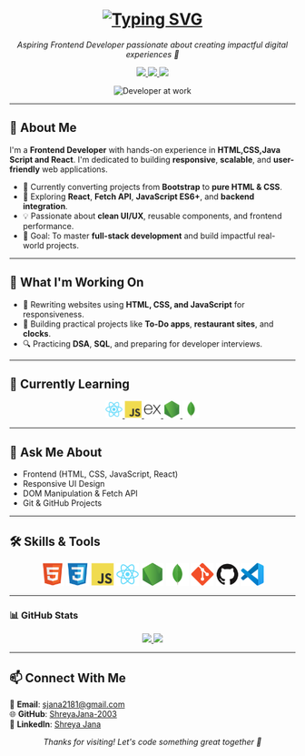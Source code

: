 <h1 align="center">
<a href="https://git.io/typing-svg">
<img src="https://readme-typing-svg.herokuapp.com?font=JetBrains+Mono&weight=700&size=32&pause=800&color=FF69B4&center=true&width=650&lines=%F0%9F%91%8B+Hi%2C+I'm+Shreya+Jana!;%F0%9F%9A%80+Full+Stack+Web+Developer" alt="Typing SVG">
</a>
</h1>

<p align="center">
<em>Aspiring Frontend Developer passionate about creating impactful digital experiences 🌟</em>
</p>

<p align="center">
<a href="https://github.com/ShreyaJana-2003">
<img src="https://img.shields.io/github/followers/ShreyaJana-2003?label=Follow&style=flat-square&logo=github&logoColor=white&color=181717" />
</a>
<a href="mailto:chakrabortytushar684@gmail.com">
<img src="https://img.shields.io/badge/Gmail-D14836?style=flat-square&logo=gmail&logoColor=white" />
</a>
<a href="https://www.linkedin.com/in/shreya-jana-74935a265">
<img src="https://img.shields.io/badge/LinkedIn-0A66C2?style=flat-square&logo=linkedin&logoColor=white" />
</a>
</p>

<p align="center">
<img src="https://media.giphy.com/media/qgQUggAC3Pfv687qPC/giphy.gif" width="300" alt="Developer at work" />
</p>

---

## 🌟 About Me

I'm a **Frontend Developer** with hands-on experience in **HTML,CSS,Java Script and React**. I'm dedicated to building **responsive**, **scalable**, and **user-friendly** web applications.

- 🔭 Currently converting projects from **Bootstrap** to **pure HTML & CSS**.
- 🌱 Exploring **React**, **Fetch API**, **JavaScript ES6+**, and **backend integration**.
- 💡 Passionate about **clean UI/UX**, reusable components, and frontend performance.
- 🎯 Goal: To master **full-stack development** and build impactful real-world projects.

---

## 🚀 What I'm Working On

- 🔄 Rewriting websites using **HTML, CSS, and JavaScript** for responsiveness.
- 💼 Building practical projects like **To-Do apps**, **restaurant sites**, and **clocks**.
- 🔍 Practicing **DSA**, **SQL**, and preparing for developer interviews.

---

## 🌱 Currently Learning

<p align="center">
<a href="https://react.dev">
<img height="30" src="https://raw.githubusercontent.com/devicons/devicon/master/icons/react/react-original.svg" alt="React" title="React" />
</a>
<a href="https://developer.mozilla.org/en-US/docs/Web/JavaScript">
<img height="30" src="https://raw.githubusercontent.com/devicons/devicon/master/icons/javascript/javascript-original.svg" alt="JavaScript" title="JavaScript" />
</a>
<a href="https://expressjs.com">
<img height="30" src="https://raw.githubusercontent.com/devicons/devicon/master/icons/express/express-original.svg" alt="Express.js" title="Express.js" />
</a>
<a href="https://nodejs.org">
<img height="30" src="https://raw.githubusercontent.com/devicons/devicon/master/icons/nodejs/nodejs-original.svg" alt="Node.js" title="Node.js" />
</a>
<a href="https://www.mongodb.com">
<img height="30" src="https://raw.githubusercontent.com/devicons/devicon/master/icons/mongodb/mongodb-original.svg" alt="MongoDB" title="MongoDB" />
</a>
</p>

---

## 💬 Ask Me About


- Frontend (HTML, CSS, JavaScript, React)
- Responsive UI Design
- DOM Manipulation & Fetch API
- Git & GitHub Projects

---

## 🛠️ Skills & Tools

<p align="center">
<a href="#"><img src="https://raw.githubusercontent.com/devicons/devicon/master/icons/html5/html5-original.svg" width="40" title="HTML" /></a>
<a href="#"><img src="https://raw.githubusercontent.com/devicons/devicon/master/icons/css3/css3-original.svg" width="40" title="CSS" /></a>
<a href="#"><img src="https://raw.githubusercontent.com/devicons/devicon/master/icons/javascript/javascript-original.svg" width="40" title="JavaScript" /></a>
<a href="#"><img src="https://raw.githubusercontent.com/devicons/devicon/master/icons/react/react-original.svg" width="40" title="React" /></a>
<a href="#"><img src="https://raw.githubusercontent.com/devicons/devicon/master/icons/nodejs/nodejs-original.svg" width="40" title="Node.js" /></a>
<a href="#"><img src="https://raw.githubusercontent.com/devicons/devicon/master/icons/mongodb/mongodb-original.svg" width="40" title="MongoDB" /></a>
<a href="#"><img src="https://raw.githubusercontent.com/devicons/devicon/master/icons/git/git-original.svg" width="40" title="Git" /></a>
<a href="#"><img src="https://raw.githubusercontent.com/devicons/devicon/master/icons/github/github-original.svg" width="40" title="GitHub" /></a>
<a href="#"><img src="https://raw.githubusercontent.com/devicons/devicon/master/icons/vscode/vscode-original.svg" width="40" title="VS Code" /></a>
</p>

---

### 📊 GitHub Stats

<p align="center">
<a href="https://github.com/ShreyaJana-2003">
<img src="https://github-readme-stats.vercel.app/api?username=ShreyaJana-2003&show_icons=true&theme=radical&hide_border=true&border_radius=10" />
</a>
<a href="https://github.com/ShreyaJana-2003">
<img src="https://github-readme-stats.vercel.app/api/top-langs/?username=ShreyaJana-2003&layout=compact&theme=radical&hide_border=true&border_radius=10" />
</a>
</p>

---

## 📫 Connect With Me

📧 **Email**: [sjana2181@gmail.com](mailto:sjana2181@gmail.com)  
🌐 **GitHub**: [ShreyaJana-2003](https://github.com/ShreyaJana-2003)  
💼 **LinkedIn**: [Shreya Jana](https://www.linkedin.com/in/shreya-jana-74935a265)

<p align="center">
<em>Thanks for visiting! Let's code something great together 🌈</em>
</p>
